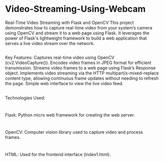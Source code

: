 # Video-Streaming-Using-Webcam

Real-Time Video Streaming with Flask and OpenCV
This project demonstrates how to capture real-time video from your system’s camera using OpenCV and stream it to a web page using Flask. It leverages the power of Flask's lightweight framework to build a web application that serves a live video stream over the network.

##
Key Features:
Captures real-time video using OpenCV (cv2.VideoCapture()).
Encodes video frames in JPEG format for efficient transmission.
Streams video frames to a web page using Flask’s Response object.
Implements video streaming via the HTTP multipart/x-mixed-replace content type, allowing continuous frame updates without needing to refresh the page.
Simple web interface to view the live video feed.

##
Technologies Used:
#
Flask: Python micro web framework for creating the web server.
#
OpenCV: Computer vision library used to capture video and process frames.
#
HTML: Used for the frontend interface (index1.html).
